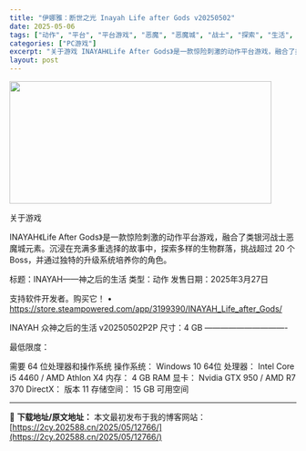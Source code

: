 ```yaml
---
title: "伊娜雅：断世之光 Inayah Life after Gods v20250502"
date: 2025-05-06
tags: ["动作", "平台", "平台游戏", "恶魔", "恶魔城", "战士", "探索", "生活", "类银河战士恶魔城", "角色"]
categories: ["PC游戏"]
excerpt: "关于游戏 INAYAH《Life After Gods》是一款惊险刺激的动作平台游戏，融合了类银河战士恶魔城元素。沉浸在充满多重选择的故事中，探索多样的生物群落，挑战超过 20 个 Boss，并通过独特的升级系统培养你的角色。 标题：INAYAH——神之后的生活 类型：动作 发售日期：2025年3月&hellip;"
layout: post
---
```


<img class="aligncenter size-full wp-image-12769" src="https://2cy.202588.cn/wp-content/uploads/2025/05/2025050615034172.webp" alt="" width="460" height="215" />

关于游戏

INAYAH《Life After Gods》是一款惊险刺激的动作平台游戏，融合了类银河战士恶魔城元素。沉浸在充满多重选择的故事中，探索多样的生物群落，挑战超过 20 个 Boss，并通过独特的升级系统培养你的角色。

标题：INAYAH——神之后的生活
类型：动作
发售日期：2025年3月27日

支持软件开发者。购买它！
• https://store.steampowered.com/app/3199390/INAYAH_Life_after_Gods/

INAYAH 众神之后的生活 v20250502P2P
尺寸：4 GB
——————————-

最低限度：

需要 64 位处理器和操作系统
操作系统： Windows 10 64位
处理器： Intel Core i5 4460 / AMD Athlon X4
内存： 4 GB RAM
显卡： Nvidia GTX 950 / AMD R7 370
DirectX： 版本 11
存储空间： 15 GB 可用空间

---
📖 **下载地址/原文地址：** 本文最初发布于我的博客网站：[https://2cy.202588.cn/2025/05/12766/](https://2cy.202588.cn/2025/05/12766/)
